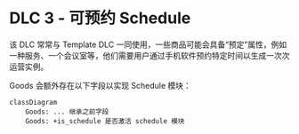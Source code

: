 # DLC 3 - 可预约 Schedule

该 DLC 常常与 Template DLC 一同使用，一些商品可能会具备“预定”属性，例如一种服务、一个会议室等，他们需要用户通过手机软件预约特定时间以生成一次次运营实例。

Goods 会额外存在以下字段以实现 Schedule 模块：

```mermaid
classDiagram
    Goods: ... 继承之前字段
    Goods: +is_schedule 是否激活 schedule 模块
```

